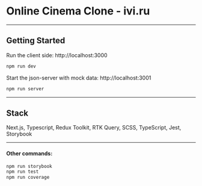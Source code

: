 # Online Cinema Clone - ivi.ru

---

## Getting Started

Run the client side: http://localhost:3000

```bash
npm run dev
```

Start the json-server with mock data: http://localhost:3001

```bash
npm run server
```

---

## Stack

Next.js, Typescript, Redux Toolkit, RTK Query, SCSS, TypeScript, Jest, Storybook

---

#### Other commands:

```bash
npm run storybook
npm run test
npm run coverage
```
